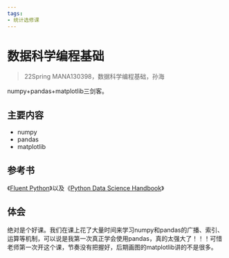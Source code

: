 ```yaml
---
tags:
- 统计选修课
---
```


# 数据科学编程基础
> 22Spring MANA130398，数据科学编程基础，孙海

numpy+pandas+matplotlib三剑客。

## 主要内容

- numpy
- pandas
- matplotlib

## 参考书
《[Fluent Python](https://github.com/fluentpython/example-code-2e)》以及《[Python Data Science Handbook](https://github.com/jakevdp/PythonDataScienceHandbook)》

## 体会

绝对是个好课。我们在课上花了大量时间来学习numpy和pandas的广播、索引、运算等机制，可以说是我第一次真正学会使用pandas，真的太强大了！！！可惜老师第一次开这个课，节奏没有把握好，后期画图的matplotlib讲的不是很多。